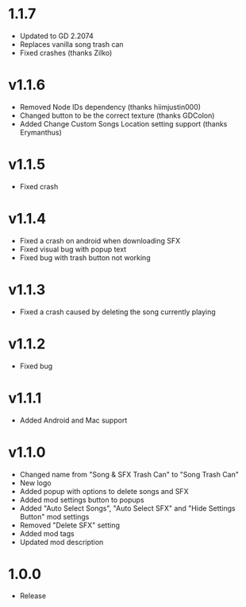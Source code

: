 # 1.1.7
* Updated to GD 2.2074
* Replaces vanilla song trash can
* Fixed crashes (thanks Zilko)

# v1.1.6

* Removed Node IDs dependency (thanks hiimjustin000)
* Changed button to be the correct texture (thanks GDColon)
* Added Change Custom Songs Location setting support (thanks Erymanthus)

# v1.1.5

* Fixed crash

# v1.1.4

* Fixed a crash on android when downloading SFX
* Fixed visual bug with popup text
* Fixed bug with trash button not working

# v1.1.3

* Fixed a crash caused by deleting the song currently playing

# v1.1.2

* Fixed bug

# v1.1.1

* Added Android and Mac support

# v1.1.0

* Changed name from "Song & SFX Trash Can" to "Song Trash Can"
* New logo
* Added popup with options to delete songs and SFX
* Added mod settings button to popups
* Added "Auto Select Songs", "Auto Select SFX" and "Hide Settings Button" mod settings
* Removed "Delete SFX" setting
* Added mod tags
* Updated mod description

# 1.0.0
* Release
